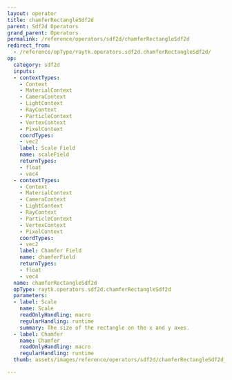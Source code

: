 ```yaml
---
layout: operator
title: chamferRectangleSdf2d
parent: Sdf2d Operators
grand_parent: Operators
permalink: /reference/operators/sdf2d/chamferRectangleSdf2d
redirect_from:
  - /reference/opType/raytk.operators.sdf2d.chamferRectangleSdf2d/
op:
  category: sdf2d
  inputs:
  - contextTypes:
    - Context
    - MaterialContext
    - CameraContext
    - LightContext
    - RayContext
    - ParticleContext
    - VertexContext
    - PixelContext
    coordTypes:
    - vec2
    label: Scale Field
    name: scaleField
    returnTypes:
    - float
    - vec4
  - contextTypes:
    - Context
    - MaterialContext
    - CameraContext
    - LightContext
    - RayContext
    - ParticleContext
    - VertexContext
    - PixelContext
    coordTypes:
    - vec2
    label: Chamfer Field
    name: chamferField
    returnTypes:
    - float
    - vec4
  name: chamferRectangleSdf2d
  opType: raytk.operators.sdf2d.chamferRectangleSdf2d
  parameters:
  - label: Scale
    name: Scale
    readOnlyHandling: macro
    regularHandling: runtime
    summary: The size of the rectangle on the x and y axes.
  - label: Chamfer
    name: Chamfer
    readOnlyHandling: macro
    regularHandling: runtime
  thumb: assets/images/reference/operators/sdf2d/chamferRectangleSdf2d_thumb.png

---
```

